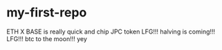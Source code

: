 # my-first-repo
ETH
X
BASE is really quick and chip
JPC token
LFG!!!
halving is coming!!!
LFG!!!
btc to the moon!!!
yey
